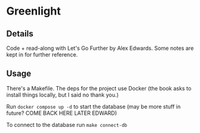 # Greenlight

## Details
Code + read-along with Let's Go Further by Alex Edwards. Some notes are kept in for further reference.

## Usage
There's a Makefile. The deps for the project use Docker (the book asks to install things locally, but I said no thank you.)

Run `docker compose up -d` to start the database (may be more stuff in future? COME BACK HERE LATER EDWARD)

To connect to the database run `make connect-db`
